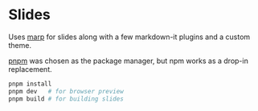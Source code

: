 # Slides

Uses [marp](https://marp.app) for slides along with a few markdown-it plugins and a custom theme.

[pnpm](https://pnpm.io) was chosen as the package manager, but npm works as a drop-in replacement.

```sh
pnpm install
pnpm dev   # for browser preview
pnpm build # for building slides
```
